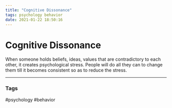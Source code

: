 ```yaml
---
title: "Cognitive Dissonance"
tags: psychology behavior
date: 2021-01-22 18:50:16
---
```


# Cognitive Dissonance

When someone holds beliefs, ideas, values that are contradictory to each other, it creates psychological stress. People will do all they can to change them till it becomes consistent so as to reduce the stress. 

---
### Tags
#psychology #behavior
